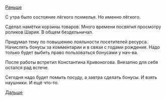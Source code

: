 [Раньше](2017.09.24.md)

С утра было состояние лёгкого похмелья. Но именно лёгкого.

Сделал намётки корзины товаров.
Много времени посвятил просмотру роликов Шария.
В общем бездельничал.

Придумал тему по повышению лояльности посетителей ресурса. Начислять бонусы за комментарии и в связи с годами рождения.
Надо только будет выбить право пользоваться бонусами у нач-ва.

После работы встретил Константина Кривоногова. Внезапно для себя остался рад встече.

Сегодня надо будет помыть посуду, а завтра сделать бонусы.
И взять наушники.
И ещё что-то.

[Дальше](2017.09.26.md)